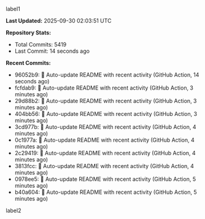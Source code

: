 
label1 
<!-- ACTIVITY_START -->
**Last Updated:** 2025-09-30 02:03:51 UTC

**Repository Stats:**
- Total Commits: 5419
- Last Commit: 14 seconds ago

**Recent Commits:**
- 96052b9: 🤖 Auto-update README with recent activity (GitHub Action, 14 seconds ago)
- fcfdab9: 🤖 Auto-update README with recent activity (GitHub Action, 3 minutes ago)
- 29d88b2: 🤖 Auto-update README with recent activity (GitHub Action, 3 minutes ago)
- 404bb56: 🤖 Auto-update README with recent activity (GitHub Action, 3 minutes ago)
- 3cd977b: 🤖 Auto-update README with recent activity (GitHub Action, 4 minutes ago)
- 0c1977a: 🤖 Auto-update README with recent activity (GitHub Action, 4 minutes ago)
- 2c29419: 🤖 Auto-update README with recent activity (GitHub Action, 4 minutes ago)
- 3813fcc: 🤖 Auto-update README with recent activity (GitHub Action, 4 minutes ago)
- 0978ee5: 🤖 Auto-update README with recent activity (GitHub Action, 5 minutes ago)
- b40a604: 🤖 Auto-update README with recent activity (GitHub Action, 5 minutes ago)
<!-- ACTIVITY_END -->

label2
